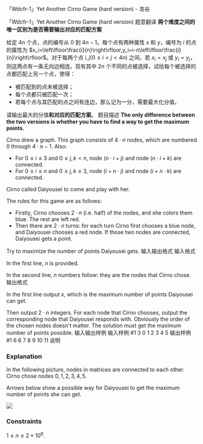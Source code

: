 



「Wdcfr-1」Yet Another Cirno Game (hard version) - 洛谷














「Wdcfr-1」Yet Another Cirno Game (hard version)
题意翻译
**两个难度之间的唯一区别为是否需要输出对应的匹配方案**

给定 $4n$ 个点，点的编号从 $0$ 到 $4n-1$。每个点有两种属性 $x$ 和 $y$，编号为 $i$ 的点的属性为 $x_i=\left\lfloor\frac{i}{n}\right\rfloor,y_i=i-n\left\lfloor\frac{i}{n}\right\rfloor$。对于每两个点 $i,j(0\le i <j < 4n)$ 之间，若 $x_i=x_j$ 或 $y_i= y_j$，则这两点有一条无向边相连。现有其中 $2n$ 个不同的点被选择，试给每个被选择的点都匹配上另一个点，使得：

- 被匹配到的点未被选择；
- 每个点都只被匹配一次；
- 若每个点与其匹配的点之间有连边，那么记为一分，需要最大化分值。

请输出最大的分值**和对应的匹配方案**。
题目描述
**The only difference between the two versions is whether you have to find a way to get the maximum points.**

Cirno drew a graph. This graph consists of $4\cdot n$ nodes, which are numbered $0$ through $4\cdot n - 1$. Also:

- For $0\le i\le 3$ and $0 \le j, k \lt n$, node $(n\cdot i + j)$ and node $(n\cdot i + k)$ are connected.
- For $0 \le i \le n$ and $0 \le j, k \le 3$, node $(i + n\cdot j)$ and node $(i + n\cdot k)$ are connected.

Cirno called Daiyousei to come and play with her.

The rules for this game are as follows:

- Firstly, Cirno chooses $2\cdot n$ (i.e. half) of the nodes, and she colors them blue. The rest are left red.
- Then there are $2\cdot n$ turns: for each turn Cirno first chooses a blue node, and Daiyousei chooses a red node. If those two nodes are connected, Daiyousei gets a point.

Try to maximize the number of points Daiyousei gets.
输入输出格式
输入格式

In the first line, $n$ is provided.

In the second line, $n$ numbers follow: they are the nodes that Cirno chose.
输出格式

In the first line output $x$, which is the maximum number of points Daiyousei can get.

Then output $2\cdot n$ integers. For each node that Cirno chooses, output the corresponding node that Daiyousei responds with. Obviously the order of the chosen nodes doesn't matter. The solution must get the maximum number of points possible.
输入输出样例
输入样例 #1
3
0 1 2 3 4 5
输出样例 #1
6
6 7 8 9 10 11
说明
### Explanation

In the following picture, nodes in matrices are connected to each other. Cirno chose nodes $0,1,2,3,4,5$.

Arrows below show a possible way for Daiyousei to get the maximum number of points she can get.

![](https://cdn.luogu.com.cn/upload/image_hosting/7v3w2cz9.png)

### Constraints

$1\le n\le 2\times 10^6$.







